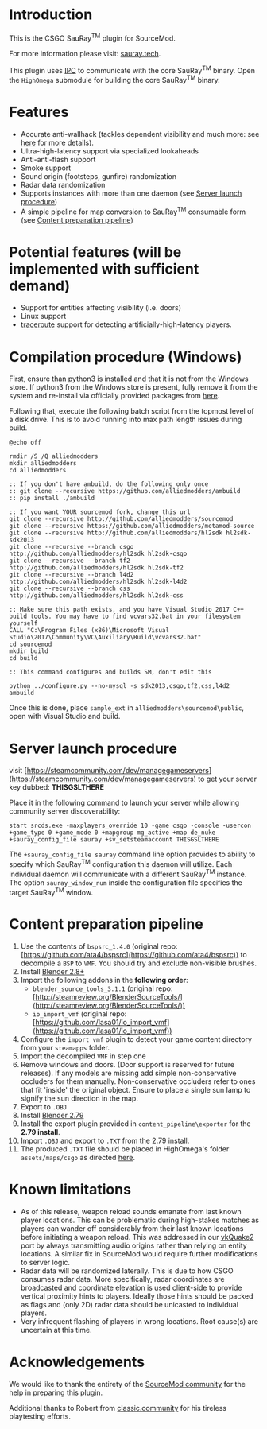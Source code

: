 # Introduction

This is the CSGO SauRay<sup>TM</sup> plugin for SourceMod.

For more information please visit: [sauray.tech](https://sauray.tech).

This plugin uses [IPC](https://en.wikipedia.org/wiki/Inter-process_communication) to communicate with the core SauRay<sup>TM</sup> binary. Open the `HighOmega` submodule for building the core SauRay<sup>TM</sup> binary.

# Features

* Accurate anti-wallhack (tackles dependent visibility and much more: see [here](http://sauray.tech) for more details).
* Ultra-high-latency support via specialized lookaheads
* Anti-anti-flash support
* Smoke support
* Sound origin (footsteps, gunfire) randomization
* Radar data randomization
* Supports instances with more than one daemon (see [Server launch procedure](#server-launch-procedure))
* A simple pipeline for map conversion to SauRay<sup>TM</sup> consumable form (see [Content preparation pipeline](#content-preparation-pipeline))

# Potential features (will be implemented with sufficient demand)

* Support for entities affecting visibility (i.e. doors)
* Linux support
* [traceroute](https://en.wikipedia.org/wiki/Traceroute) support for detecting artificially-high-latency players.

# Compilation procedure (Windows)

First, ensure than python3 is installed and that it is not from the Windows store.
If python3 from the Windows store is present, fully remove it from the system and re-install via officially provided packages from [here](https://www.python.org/downloads/).

Following that, execute the following batch script from the topmost level of a disk drive. This is to avoid running into max path length issues during build.

```
@echo off

rmdir /S /Q alliedmodders
mkdir alliedmodders
cd alliedmodders

:: If you don't have ambuild, do the following only once
:: git clone --recursive https://github.com/alliedmodders/ambuild
:: pip install ./ambuild

:: If you want YOUR sourcemod fork, change this url
git clone --recursive http://github.com/alliedmodders/sourcemod
git clone --recursive https://github.com/alliedmodders/metamod-source
git clone --recursive http://github.com/alliedmodders/hl2sdk hl2sdk-sdk2013
git clone --recursive --branch csgo http://github.com/alliedmodders/hl2sdk hl2sdk-csgo
git clone --recursive --branch tf2 http://github.com/alliedmodders/hl2sdk hl2sdk-tf2
git clone --recursive --branch l4d2 http://github.com/alliedmodders/hl2sdk hl2sdk-l4d2
git clone --recursive --branch css http://github.com/alliedmodders/hl2sdk hl2sdk-css

:: Make sure this path exists, and you have Visual Studio 2017 C++ build tools. You may have to find vcvars32.bat in your filesystem yourself
CALL "C:\Program Files (x86)\Microsoft Visual Studio\2017\Community\VC\Auxiliary\Build\vcvars32.bat"
cd sourcemod
mkdir build
cd build

:: This command configures and builds SM, don't edit this

python ../configure.py --no-mysql -s sdk2013,csgo,tf2,css,l4d2
ambuild
```

Once this is done, place `sample_ext` in `alliedmodders\sourcemod\public`, open with Visual Studio and build.

# Server launch procedure

visit [https://steamcommunity.com/dev/managegameservers](https://steamcommunity.com/dev/managegameservers) to get your server key dubbed: **THISGSLTHERE**

Place it in the following command to launch your server while allowing community server discoverability:

```start srcds.exe -maxplayers_override 10 -game csgo -console -usercon +game_type 0 +game_mode 0 +mapgroup mg_active +map de_nuke +sauray_config_file sauray +sv_setsteamaccount THISGSLTHERE```

The `+sauray_config_file sauray` command line option provides to ability to specify which SauRay<sup>TM</sup> configuration this daemon will utilize. Each individual daemon will communicate with a different SauRay<sup>TM</sup> instance. The option `sauray_window_num` inside the configuration file specifies the target SauRay<sup>TM</sup> window.

# Content preparation pipeline

1. Use the contents of `bspsrc_1.4.0` (original repo: [https://github.com/ata4/bspsrc](https://github.com/ata4/bspsrc)) to decompile a `BSP` to `VMF`. You should try and exclude non-visible brushes.
2. Install [Blender 2.8+](https://www.blender.org/download/)
3. Import the following addons in the **following order**:
    * `blender_source_tools_3.1.1` (original repo: [http://steamreview.org/BlenderSourceTools/](http://steamreview.org/BlenderSourceTools/))
    * `io_import_vmf` (original repo: [https://github.com/lasa01/io_import_vmf](https://github.com/lasa01/io_import_vmf))
4. Configure the `import vmf` plugin to detect your game content directory from your `steamapps` folder.
5. Import the decompiled `VMF` in step one
6. Remove windows and doors. (Door support is reserved for future releases). If any models are missing add simple non-conservative occluders for them manually. Non-conservative occluders refer to ones that fit 'inside' the original object. Ensure to place a single sun lamp to signify the sun direction in the map.
7. Export to `.OBJ`
8. Install [Blender 2.79](https://download.blender.org/release/Blender2.79/)
9. Install the export plugin provided in `content_pipeline\exporter` for the **2.79 install**.
10. Import `.OBJ` and export to `.TXT` from the 2.79 install.
11. The produced `.TXT` file should be placed in HighOmega's folder `assets/maps/csgo` as directed [here](https://github.com/toomuchvoltage/HighOmega-public/tree/sauray_ipc_csgo#extracted-maps).

# Known limitations

* As of this release, weapon reload sounds emanate from last known player locations. This can be problematic during high-stakes matches as players can wander off considerably from their last known locations before initiating a weapon reload. This was addressed in our [vkQuake2](https://github.com/toomuchvoltage/SauRay/tree/master/vkQuake2) port by always transmitting audio origins rather than relying on entity locations. A similar fix in SourceMod would require further modifications to server logic.
* Radar data will be randomized laterally. This is due to how CSGO consumes radar data. More specifically, radar coordinates are broadcasted and coordinate elevation is used client-side to provide vertical proximity hints to players. Ideally those hints should be packed as flags and (only 2D) radar data should be unicasted to individual players.
* Very infrequent flashing of players in wrong locations. Root cause(s) are uncertain at this time.

# Acknowledgements

We would like to thank the entirety of the [SourceMod community](https://www.sourcemod.net/) for the help in preparing this plugin.

Additional thanks to Robert from [classic.community](https://classic.community/) for his tireless playtesting efforts.

